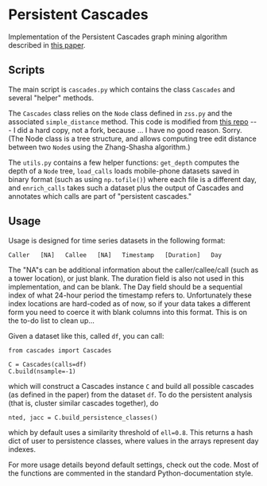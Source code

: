 # Persistent Cascades

Implementation of the Persistent Cascades graph mining algorithm described in [this paper](https://stmorse.github.io/docs/BigD348.pdf).

## Scripts

The main script is `cascades.py` which contains the class `Cascades` and several "helper" methods.  

The `Cascades` class relies on the `Node` class defined in `zss.py` and the associated `simple_distance` method.  This code is modified from [this repo](https://github.com/timtadh/zhang-shasha) --- I did a hard copy, not a fork, because ... I have no good reason.  Sorry.  (The Node class is a tree structure, and allows computing tree edit distance between two `Node`s using the Zhang-Shasha algorithm.)

The `utils.py` contains a few helper functions: `get_depth` computes the depth of a `Node` tree, `load_calls` loads mobile-phone datasets saved in binary format (such as using `np.tofile()`) where each file is a different day, and `enrich_calls` takes such a dataset plus the output of Cascades and annotates which calls are part of "persistent cascades."


## Usage

Usage is designed for time series datasets in the following format:
```
Caller   [NA]   Callee   [NA]   Timestamp   [Duration]   Day
```
The "NA"s can be additional information about the caller/callee/call (such as a tower location), or just blank.  The duration field is also not used in this implementation, and can be blank.  The Day field should be a sequential index of what 24-hour period the timestamp refers to.  Unfortunately these index locations are hard-coded as of now, so if your data takes a different form you need to coerce it with blank columns into this format.  This is on the to-do list to clean up...

Given a dataset like this, called `df`, you can call:
```
from cascades import Cascades

C = Cascades(calls=df)
C.build(nsample=-1)
```
which will construct a Cascades instance `C` and build all possible cascades (as defined in the paper) from the dataset `df`.  To do the persistent analysis (that is, cluster similar cascades together), do
```
nted, jacc = C.build_persistence_classes()
```
which by default uses a similarity threshold of `ell=0.8`.  This returns a hash dict of user to persistence classes, where values in the arrays represent day indexes.

For more usage details beyond default settings, check out the code.  Most of the functions are commented in the standard Python-documentation style.

